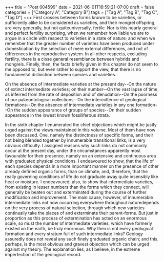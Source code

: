 +++
title = "Post 004599"
date = 2021-06-01T16:59:21-07:00
draft = false
categories = ["Category A", "Category B"]
tags = ["Tag A", "Tag B", "Tag C", "Tag D"]
+++
First crosses between forms known to be varieties, or sufficiently alike to be considered as varieties, and their mongrel offspring, are very generally, but not quiteuniversally, fertile. Nor is this nearly general and perfect fertility surprising, when we remember how liable we are to argue in a circle with respect to varieties in a state of nature; and when we remember that the greater number of varieties have been produced under domestication by the selection of mere external differences, and not of differences in the reproductive system. In all other respects, excluding fertility, there is a close general resemblance between hybrids and mongrels. Finally, then, the facts briefly given in this chapter do not seem to me opposed to, but even rather to support the view, that there is no fundamental distinction between species and varieties.

On the absence of intermediate varieties at the present day--On the nature of extinct intermediate varieties; on their number--On the vast lapse of time, as inferred from the rate of deposition and of denudation--On the poorness of our palæontological collections--On the intermittence of geological formations--On the absence of intermediate varieties in any one formation--On the sudden appearance of groups of species--On their sudden appearance in the lowest known fossiliferous strata.

In the sixth chapter I enumerated the chief objections which might be justly urged against the views maintained in this volume. Most of them have now been discussed. One, namely the distinctness of specific forms, and their not being blended together by innumerable transitional links, is a very obvious difficulty. I assigned reasons why such links do not commonly occur at the present day, under the circumstances apparently most favourable for their presence, namely on an extensive and continuous area with graduated physical conditions. I endeavoured to show, that the life of each species depends in a more important manner on the presence of other already defined organic forms, than on climate; and, therefore, that the really governing conditions of life do not graduate away quite insensibly like heat or moisture. I endeavoured, also, to show that intermediate varieties, from existing in lesser numbers than the forms which they connect, will generally be beaten out and exterminated during the course of further modification and improvement. The main cause, however, of innumerable intermediate links not now occurring everywhere throughout naturedepends on the very process of natural selection, through which new varieties continually take the places of and exterminate their parent-forms. But just in proportion as this process of extermination has acted on an enormous scale, so must the number of intermediate varieties, which have formerly existed on the earth, be truly enormous. Why then is not every geological formation and every stratum full of such intermediate links? Geology assuredly does not reveal any such finely graduated organic chain; and this, perhaps, is the most obvious and gravest objection which can be urged against my theory. The explanation lies, as I believe, in the extreme imperfection of the geological record.

